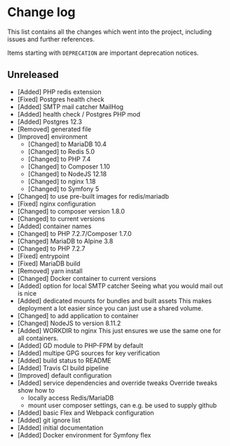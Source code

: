 # Change log

This list contains all the changes which went into the project, including issues
and further references.

Items starting with `DEPRECATION` are important deprecation notices.

## Unreleased

-   [Added] PHP redis extension
-   [Fixed] Postgres health check
-   [Added] SMTP mail catcher MailHog
-   [Added] health check / Postgres PHP mod
-   [Added] Postgres 12.3
-   [Removed] generated file
-   [Improved] environment
    -   [Changed] to MariaDB 10.4
    -   [Changed] to Redis 5.0
    -   [Changed] to PHP 7.4
    -   [Changed] to Composer 1.10
    -   [Changed] to NodeJS 12.18
    -   [Changed] to nginx 1.18
    -   [Changed] to Symfony 5
-   [Changed] to use pre-built images for redis/mariadb
-   [Fixed] nginx configuration
-   [Changed] to composer version 1.8.0
-   [Changed] to current versions
-   [Added] container names
-   [Changed] to PHP 7.2.7/Composer 1.7.0
-   [Changed] MariaDB to Alpine 3.8
-   [Changed] to PHP 7.2.7
-   [Fixed] entrypoint
-   [Fixed] MariaDB build
-   [Removed] yarn install
-   [Changed] Docker container to current versions
-   [Added] option for local SMTP catcher
    Seeing what you would mail out is nice
-   [Added] dedicated mounts for bundles and built assets
    This makes deployment a lot easier since you can just use a shared
    volume.
-   [Changed] to add application to container
-   [Changed] NodeJS to version 8.11.2
-   [Added] WORKDIR to nginx
    This just ensures we use the same one for all containers.
-   [Added] GD module to PHP-FPM by default
-   [Added] multipe GPG sources for key verification
-   [Added] build status to README
-   [Added] Travis CI build pipeline
-   [Improved] default configuration
-   [Added] service dependencies and override tweaks
    Override tweaks show how to
    -   locally access Redis/MariaDB
    -   mount user composer settings, can e.g. be used to supply github
-   [Added] basic Flex and Webpack configuration
-   [Added] git ignore list
-   [Added] initial documentation
-   [Added] Docker environment for Symfony flex
